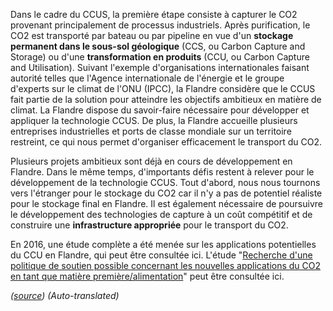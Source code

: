 Dans le cadre du CCUS, la première étape consiste à capturer le CO2 provenant principalement de processus industriels. Après purification, le CO2 est transporté par bateau ou par pipeline en vue d'un **stockage permanent dans le sous-sol géologique** (CCS, ou Carbon Capture and Storage) ou d'une **transformation en produits** (CCU, ou Carbon Capture and Utilisation). Suivant l'exemple d'organisations internationales faisant autorité telles que l'Agence internationale de l'énergie et le groupe d'experts sur le climat de l'ONU (IPCC), la Flandre considère que le CCUS fait partie de la solution pour atteindre les objectifs ambitieux en matière de climat. La Flandre dispose du savoir-faire nécessaire pour développer et appliquer la technologie CCUS. De plus, la Flandre accueille plusieurs entreprises industrielles et ports de classe mondiale sur un territoire restreint, ce qui nous permet d'organiser efficacement le transport du CO2.

Plusieurs projets ambitieux sont déjà en cours de développement en Flandre. Dans le même temps, d'importants défis restent à relever pour le développement de la technologie CCUS. Tout d'abord, nous nous tournons vers l'étranger pour le stockage du CO2 car il n'y a pas de potentiel réaliste pour le stockage final en Flandre. Il est également nécessaire de poursuivre le développement des technologies de capture à un coût compétitif et de construire une **infrastructure appropriée** pour le transport du CO2.

En 2016, une étude complète a été menée sur les applications potentielles du CCU en Flandre, qui peut être consultée ici. L'étude "[Recherche d'une politique de soutien possible concernant les nouvelles applications du CO2 en tant que matière première/alimentation](https://assets.vlaanderen.be/image/upload/v1659014528/Onderzoek_naar_mogelijk_ondersteuningsbeleid_m.b.t._nieuwe_toepassingsmogelijkheden_van_CO2_als_grondstof_of_feedstock_cabj4g.pdf)" peut être consultée ici.

*([source](https://www.vlaanderen.be/veka/energie-en-klimaatbeleid/energie-en-klimaatbeleid-voor-ondernemingen/carbon-capture-utilisation-and-storage-ccus))*
*(Auto-translated)*
